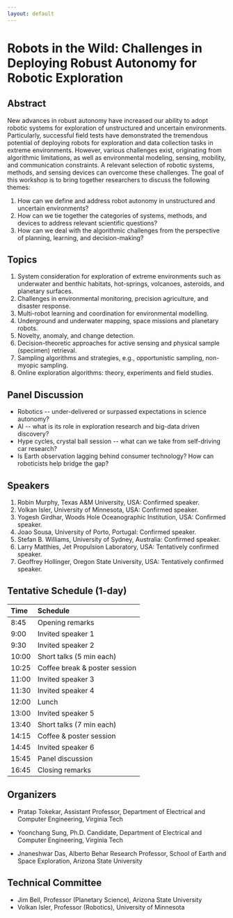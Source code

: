 ```yaml
---
layout: default
---
```


# **Robots in the Wild: Challenges in Deploying Robust Autonomy for Robotic Exploration**

## **Abstract**

New advances in robust autonomy have increased our ability to adopt robotic systems for exploration of unstructured and uncertain environments. Particularly, successful field tests have demonstrated the tremendous potential of deploying robots for exploration and data collection tasks in extreme environments. However, various challenges exist, originating from algorithmic limitations, as well as environmental modeling, sensing, mobility, and communication constraints. A relevant selection of robotic systems, methods, and sensing devices can overcome these challenges. The goal of this workshop is to bring together researchers to discuss the following themes:

1. How can we define and address robot autonomy in unstructured and uncertain environments?
2. How can we tie together the categories of systems, methods, and devices to address relevant scientific questions? 
3. How can we deal with the algorithmic challenges from the perspective of planning, learning, and decision-making?


## **Topics**

1. System consideration for exploration of extreme environments such as underwater and benthic habitats, hot-springs, volcanoes, asteroids, and planetary surfaces.
2. Challenges in environmental monitoring, precision agriculture, and disaster response.
3. Multi-robot learning and coordination for environmental modelling.
4. Underground and underwater mapping, space missions and planetary robots.
5. Novelty, anomaly, and change detection.
6. Decision-theoretic approaches for active sensing and physical sample (specimen) retrieval.
7. Sampling algorithms and strategies, e.g., opportunistic sampling, non-myopic sampling.
8. Online exploration algorithms: theory, experiments and field studies.


## **Panel Discussion**

* Robotics -- under-delivered or surpassed expectations in science autonomy? 
* AI -- what is its role in exploration research and big-data driven discovery?
* Hype cycles, crystal ball session -- what can we take from self-driving car research?
* Is Earth observation lagging behind consumer technology? How can roboticists help bridge the gap?


## **Speakers**

1. Robin Murphy, Texas A&M University, USA: Confirmed speaker.
2. Volkan Isler, University of Minnesota, USA: Confirmed speaker.
3. Yogesh Girdhar, Woods Hole Oceanographic Institution, USA: Confirmed speaker.
4. Joao Sousa, University of Porto, Portugal: Confirmed speaker.
5. Stefan B. Williams, University of Sydney, Australia: Confirmed speaker.
6. Larry Matthies, Jet Propulsion Laboratory, USA: Tentatively confirmed speaker.
7. Geoffrey Hollinger, Oregon State University, USA: Tentatively confirmed speaker.


## **Tentative Schedule (1-day)**

|   Time   |           Schedule           |
|:---------|:-----------------------------|
|   8:45   |       Opening remarks        |
|   9:00   |      Invited speaker 1       |
|   9:30   |      Invited speaker 2       |
|  10:00   |   Short talks (5 min each)   |
|  10:25   | Coffee break & poster session|
|  11:00   |      Invited speaker 3       |
|  11:30   |      Invited speaker 4       |
|  12:00   |            Lunch             |
|  13:00   |      Invited speaker 5       |
|  13:40   |   Short talks (7 min each)   |
|  14:15   |    Coffee & poster session   |
|  14:45   |      Invited speaker 6       |
|  15:45   |       Panel discussion       |
|  16:45   |       Closing remarks        |


## **Organizers**

* Pratap Tokekar, Assistant Professor,
Department of Electrical and Computer Engineering, Virginia Tech 

* Yoonchang Sung, Ph.D. Candidate,
Department of Electrical and Computer Engineering, Virginia Tech 

* Jnaneshwar Das, Alberto Behar Research Professor,
School of Earth and Space Exploration, Arizona State University


## **Technical Committee**

* Jim Bell, Professor (Planetary Science), Arizona State University 
* Volkan Isler, Professor (Robotics), University of Minnesota 

